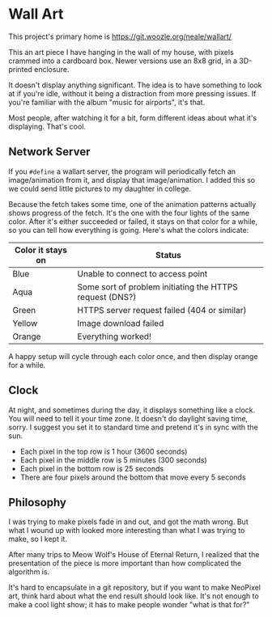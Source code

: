 Wall Art
========

This project's primary home is
https://git.woozle.org/neale/wallart/

This an art piece I have
hanging in the wall of my house, with
pixels crammed into a cardboard box.
Newer versions use an 8x8 grid,
in a 3D-printed enclosure.

It doesn't display anything significant.
The idea is to have something to look at if you're idle,
without it being a distraction from more pressing issues.
If you're familiar with the album "music for airports",
it's that.

Most people, after watching it for a bit,
form different ideas about what it's displaying.
That's cool.


Network Server
--------------

If you `#define` a wallart server,
the program will periodically fetch an image/animation from it,
and display that image/animation.
I added this so we could send little pictures to my daughter in college.

Because the fetch takes some time,
one of the animation patterns actually shows progress of the fetch.
It's the one with the four lights of the same color.
After it's either succeeded or failed,
it stays on that color for a while,
so you can tell how everything is going.
Here's what the colors indicate:

Color it stays on | Status
--- | ---
Blue | Unable to connect to access point
Aqua | Some sort of problem initiating the HTTPS request (DNS?)
Green | HTTPS server request failed (404 or similar)
Yellow | Image download failed
Orange | Everything worked!

A happy setup will cycle through each color once,
and then display orange for a while.


Clock
-----

At night, 
and sometimes during the day,
it displays something like a clock.
You will need to tell it your time zone.
It doesn't do daylight saving time, sorry.
I suggest you set it to standard time and pretend it's in sync with the sun.

* Each pixel in the top row is 1 hour (3600 seconds)
* Each pixel in the middle row is 5 minutes (300 seconds)
* Each pixel in the bottom row is 25 seconds
* There are four pixels around the bottom that move every 5 seconds


Philosophy
----------

I was trying to make pixels fade in and out,
and got the math wrong.
But what I wound up with looked more interesting
than what I was trying to make,
so I kept it.

After many trips to Meow Wolf's House of Eternal Return,
I realized that the presentation of the piece
is more important
than how complicated the algorithm is.

It's hard to encapsulate in a git repository,
but if you want to make NeoPixel art,
think hard about what the end result should look like.
It's not enough to make a cool light show;
it has to make people wonder "what is that for?"
